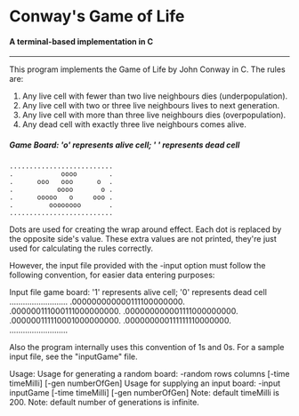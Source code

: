 # Conway's Game of Life
#### A terminal-based implementation in C
---
This program implements the Game of Life by John Conway in C.
The rules are:
1. Any live cell with fewer than two live neighbours dies 
   (underpopulation).
2. Any live cell with two or three live neighbours lives to next 
   generation.
3. Any live cell with more than three live neighbours dies 
   (overpopulation).
4. Any dead cell with exactly three live neighbours comes alive.

##### Game Board: 'o' represents alive cell; ' ' represents dead cell
```text
..........................
.            oooo        .
.      ooo   ooo      o  .
.           oooo       o .
.      ooooo   o     ooo .
.         oooooooo       .
..........................
```

Dots are used for creating the wrap around effect. Each dot is replaced by
the opposite side's value. These extra values are not printed, they're just 
used for calculating the rules correctly.

However, the input file provided with the -input option must follow the
following convention, for easier data entering purposes:

Input file game board: '1' represents alive cell; '0' represents dead cell
..........................
.000000000000111100000000.
.000000111000111000000000.
.000000000001111000000000.
.000000111110001000000000.
.000000000111111110000000.
..........................

Also the program internally uses this convention of 1s and 0s.
For a sample input file, see the "inputGame" file.

Usage:
Usage for generating a random board:
    <filename> -random rows columns [-time timeMilli] [-gen numberOfGen]
Usage for supplying an input board:
    <filename> -input inputGame [-time timeMilli] [-gen numberOfGen]
Note: default timeMilli is 200.
Note: default number of generations is infinite.